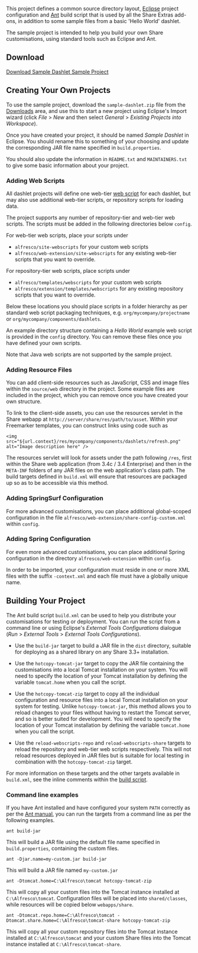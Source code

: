 This project defines a common source directory layout, [Eclipse](http://www.eclipse.org/) project configuration and [Ant](http://ant.apache.org/) build script that is used by all the Share Extras add-ons, in addition to some sample files from a basic 'Hello World' dashlet.

The sample project is intended to help you build your own Share customisations, using standard tools such as Eclipse and Ant.

## Download ##

[Download Sample Dashlet Sample Project](http://code.google.com/p/share-extras/downloads/list?can=2&q=sample-dashlet)

## Creating Your Own Projects ##

To use the sample project, download the `sample-dashlet.zip` file from the [Downloads](http://code.google.com/p/share-extras/downloads/list) area, and use this to start a new project using Eclipse's Import wizard (click _File_ > _New_ and then select _General_ > _Existing Projects into Workspace_).

Once you have created your project, it should be named _Sample Dashlet_ in Eclipse. You should rename this to something of your choosing and update the corresponding JAR file name specified in `build.properties`.

You should also update the information in `README.txt` and `MAINTAINERS.txt` to give some basic information about your project.

### Adding Web Scripts ###

All dashlet projects will define one web-tier [web script](http://wiki.alfresco.com/wiki/Web_Scripts) for each dashlet, but may also use additional web-tier scripts, or repository scripts for loading data.

The project supports any number of repository-tier and web-tier web scripts. The scripts must be added in the following directories below `config`.

For web-tier web scripts, place your scripts under

  * `alfresco/site-webscripts` for your custom web scripts
  * `alfresco/web-extension/site-webscripts` for any existing web-tier scripts that you want to override.

For repository-tier web scripts, place scripts under

  * `alfresco/templates/webscripts` for your custom web scripts
  * `alfresco/extension/templates/webscripts` for any existing repository scripts that you want to override.

Below these locations you should place scripts in a folder hierarchy as per standard web script packaging techniques, e.g. `org/mycompany/projectname` or `org/mycompany/components/dashlets`.

An example directory structure containing a _Hello World_ example web script is provided in the `config` directory. You can remove these files once you have defined your own scripts.

Note that Java web scripts are not supported by the sample project.

### Adding Resource Files ###

You can add client-side resources such as JavaScript, CSS and image files within the `source/web` directory in the project. Some example files are included in the project, which you can remove once you have created your own structure.

To link to the client-side assets, you can use the resources servlet in the Share webapp at `http://server/share/res/path/to/asset`. Within your Freemarker templates, you can construct links using code such as

```
<img src="${url.context}/res/mycompany/components/dashlets/refresh.png" alt="Image description here" />
```

The resources servlet will look for assets under the path following `/res`, first within the Share web application (from 3.4c / 3.4 Enterprise) and then in the `META-INF` folders of any JAR files on the web application's class path. The build targets defined in `build.xml` will ensure that resources are packaged up so as to be accessible via this method.

### Adding SpringSurf Configuration ###

For more advanced customisations, you can place additional global-scoped configuration in the file `alfresco/web-extension/share-config-custom.xml` within `config`.

### Adding Spring Configuration ###

For even more advanced customisations, you can place additional Spring configuration in the directory `alfresco/web-extension` within `config`.

In order to be imported, your configuration must reside in one or more XML files with the suffix `-context.xml` and each file must have a globally unique name.

## Building Your Project ##

The Ant build script `build.xml` can be used to help you distribute your customisations for testing or deployment. You can run the script from a command line or using Eclipse's _External Tools Configurations_ dialogue (_Run_ > _External Tools_ > _External Tools Configurations_).

  * Use the `build-jar` target to build a JAR file in the `dist` directory, suitable for deploying as a shared library on any Share 3.3+ installation.

  * Use the `hotcopy-tomcat-jar` target to copy the JAR file containing the customisations into a local Tomcat installation on your system. You will need to specify the location of your Tomcat installation by defining the variable `tomcat.home` when you call the script.

  * Use the `hotcopy-tomcat-zip` target to copy all the individual configuration and resource files into a local Tomcat installation on your system for testing. Unlike `hotcopy-tomcat-jar`, this method allows you to reload changes to your files without having to restart the Tomcat server, and so is better suited for development. You will need to specify the location of your Tomcat installation by defining the variable `tomcat.home` when you call the script.

  * Use the `reload-webscripts-repo` and `reload-webscripts-share` targets to reload the repository and web-tier web scripts respectively. This will not reload resources deployed in JAR files but is suitable for local testing in combination with the `hotcopy-tomcat-zip` target.

For more information on these targets and the other targets available in `build.xml`, see the inline comments within the [build script](http://code.google.com/p/share-extras/source/browse/trunk/Sample%20Dashlet/build.xml).

### Command line examples ###

If you have Ant installed and have configured your system `PATH` correctly as per the [Ant manual](http://ant.apache.org/manual/), you can run the targets from a command line as per the following examples.

`ant build-jar`

This will build a JAR file using the default file name specified in `build.properties`, containing the custom files.

`ant -Djar.name=my-custom.jar build-jar`

This will build a JAR file named `my-custom.jar`

`ant -Dtomcat.home=C:\Alfresco\tomcat hotcopy-tomcat-zip`

This will copy all your custom files into the Tomcat instance installed at `C:\Alfresco\tomcat`. Configuration files will be placed into `shared/classes`, while resources will be copied below `webapps/share`.

`ant -Dtomcat.repo.home=C:\Alfresco\tomcat -Dtomcat.share.home=C:\Alfresco\tomcat-share hotcopy-tomcat-zip`

This will copy all your custom repository files into the Tomcat instance installed at `C:\Alfresco\tomcat` and your custom Share files into the Tomcat instance installed at `C:\Alfresco\tomcat-share`.